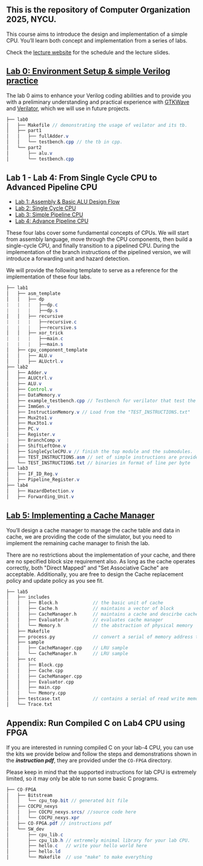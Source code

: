 ## This is the repository of Computer Organization 2025, NYCU.

This course aims to introduce the design and implementation of a simple CPU. 
You’ll learn both concept and implementation from a series of labs.

Check the [lecture website](https://people.cs.nycu.edu.tw/~ttyeh/course/2025_Spring/CS10014/outline.html) for the schedule and the lecture slides.

## [Lab 0: Environment Setup & simple Verilog practice](https://github.com/nycu-caslab/CO2025/tree/main/Lab0)

The lab 0 aims to enhance your Verilog coding abilities and to provide you with a preliminary understanding and practical experience with [GTKWave](https://gtkwave.sourceforge.net/) and [Verilator](https://www.veripool.org/verilator/), which we will use in future projects.
```java
├── lab0
│   ├── Makefile // demonstrating the usage of veilator and its tb.
│   ├── part1
│   │   ├── fullAdder.v
│   │   └── testbench.cpp // the tb in cpp.
│   └── part2
│       ├── alu.v
│       └── testbench.cpp
```


## Lab 1 - Lab 4: From Single Cycle CPU to Advanced Pipeline CPU

- [Lab 1: Assembly & Basic ALU Design Flow](https://github.com/nycu-caslab/CO2025/tree/main/Lab1)
- [Lab 2: Single Cycle CPU](https://github.com/nycu-caslab/CO2025/tree/main/Lab2)
- [Lab 3: Simple Pipeline CPU](https://github.com/nycu-caslab/CO2025/tree/main/Lab3)
- [Lab 4: Advance Pipeline CPU](https://github.com/nycu-caslab/CO2025/tree/main/Lab4)

These four labs cover some fundamental concepts of CPUs. We will start from assembly language, move through the CPU components, then build a single-cycle CPU, and finally transition to a pipelined CPU. 
During the implementation of the branch instructions of the pipelined version, we will introduce a forwarding unit and hazard detection.

We will provide the following template to serve as a reference for the implementation of these four labs.
```java
├── lab1
│   ├── asm_template
│   │   ├── dp
|   |   |   ├──dp.c
|   |   |   ├──dp.s
│   │   ├── recursive
|   |   |   ├──recursive.c
|   |   |   ├──recursive.s
│   │   ├── xor_trick
|   |   |   ├──main.c
|   |   |   ├──main.s
│   ├── cpu_component_template
│   │   ├── ALU.v
│   │   ├── ALUctrl.v
├── lab2
│   ├── Adder.v
│   ├── ALUCtrl.v
│   ├── ALU.v
│   ├── Control.v
│   ├── DataMemory.v
│   ├── example_testbench.cpp // Testbench for verilator that test the CPU.
│   ├── ImmGen.v
│   ├── InstructionMemory.v // Load from the "TEST_INSTRUCTIONS.txt"
│   ├── Mux2to1.v
│   ├── Mux3to1.v
│   ├── PC.v
│   ├── Register.v
|   ├── BranchComp.v
│   ├── ShiftLeftOne.v
│   ├── SingleCycleCPU.v // finish the top module and the submodules.
│   ├── TEST_INSTRUCTIONS.asm // set of simple instructions are provided
│   └── TEST_INSTRUCTIONS.txt // binaries in format of line per byte
├── lab3
│   ├── IF_ID_Reg.v
│   ├── Pipeline_Register.v
├── lab4
│   ├── HazardDetection.v
│   ├── Forwarding_Unit.v
```

## [Lab 5: Implementing a Cache Manager](https://github.com/nycu-caslab/CO2025/tree/main/Lab5)

You’ll design a cache manager to manage the cache table and data in cache, we are providing the code of the simulator, but you need to implement the remaining cache manager to finish the lab.

There are no restrictions about the implementation of your cache, and there are no specified block size requirement also. As long as the cache operates correctly, both "Direct Mapped" and "Set Associative Cache" are acceptable. Additionally, you are free to design the Cache replacement policy and update policy as you see fit.

```c
├── lab5
│   ├── includes
│   │   ├── Block.h             // the basic unit of cache
│   │   ├── Cache.h             // maintains a vector of block
│   │   ├── CacheManager.h      // maintains a cache and descirbe cache policy
│   │   ├── Evaluator.h         // evaluates cache manager
│   │   └── Memory.h            // the abstraction of physical memory
│   ├── Makefile
│   ├── process.py              // convert a serial of memory address to memory operation ( Trace.txt -> testcase.txt )
│   ├── sample
│   │   ├── CacheManager.cpp    // LRU sample
│   │   └── CacheManager.h      // LRU sample
│   ├── src                      
│   │   ├── Block.cpp
│   │   ├── Cache.cpp
│   │   ├── CacheManager.cpp
│   │   ├── Evaluator.cpp
│   │   ├── main.cpp
│   │   └── Memory.cpp
│   ├── testcase.txt            // contains a serial of read write memory operation log
│   └── Trace.txt
```

## Appendix: Run Compiled C on Lab4 CPU using FPGA

If you are interested in running compiled C on your lab-4 CPU, you can use the kits we provide below and follow the steps and demonstrations shown in the ***instruction pdf***, they are provided under the `CO-FPGA` directory.

Please keep in mind that the supported instructions for lab CPU is extremely limited, so it may only be able to run some basic C programs.
```java
├── CO-FPGA
│   ├── Bitstream
│   │   └── cpu_top.bit // generated bit file
│   ├── COCPU_nexys
│   │   ├── COCPU_nexys.srcs/ //source code here
│   │   └── COCPU_nexys.xpr
│   ├── CO-FPGA.pdf // instructions pdf
│   └── SW_dev
│       ├── cpu_lib.c
│       ├── cpu_lib.h // extremely minimal library for your lab CPU.
│       ├── hello.c   // write your hello world here
│       ├── hello.ld
│       └── Makefile  // use "make" to make everything
```
